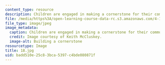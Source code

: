 ```yaml
---
content_type: resource
description: Children are engaged in making a cornerstone for their community center.
file: /media/https%3A/open-learning-course-data-rc.s3.amazonaws.com/4-170-ecuador-workshop-fall-2006/badd510e25c83bca5397c4bde080871f_18.jpg
file_type: image/jpeg
image_metadata:
  caption: Children are engaged in making a cornerstone for their community center.
  credit: Image courtesy of Keith McCluskey.
  image-alt: Building a cornerstone
resourcetype: Image
title: 18.jpg
uid: badd510e-25c8-3bca-5397-c4bde080871f
---
```

